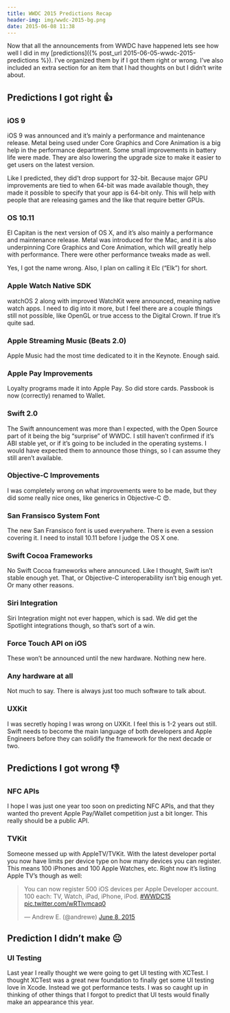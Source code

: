 ```yaml
---
title: WWDC 2015 Predictions Recap
header-img: img/wwdc-2015-bg.png
date: 2015-06-08 11:38
---
```


Now that all the announcements from WWDC have happened lets see how well I did in my [predictions]({% post_url 2015-06-05-wwdc-2015-predictions %}). I’ve organized them by if I got them right or wrong. I’ve also included an extra section for an item that I had thoughts on but I didn’t write about.

## Predictions I got right :thumbsup:

### iOS 9

iOS 9 was announced and it’s mainly a performance and maintenance release. Metal being used under Core Graphics and Core Animation is a big help in the performance department. Some small improvements in battery life were made. They are also lowering the upgrade size to make it easier to get users on the latest version.

Like I predicted, they did’t drop support for 32-bit. Because major GPU improvements are tied to when 64-bit was made available though, they made it possible to specify that your app is 64-bit only. This will help with people that are releasing games and the like that require better GPUs.

### OS 10.11

El Capitan is the next version of OS X, and it’s also mainly a performance and maintenance release. Metal was introduced for the Mac, and it is also underpinning Core Graphics and Core Animation, which will greatly help with performance. There were other performance tweaks made as well.

Yes, I got the name wrong. Also, I plan on calling it Elc (“Elk”) for short.

### Apple Watch Native SDK

watchOS 2 along with improved WatchKit were announced, meaning native watch apps. I need to dig into it more, but I feel there are a couple things still not possible, like OpenGL or true access to the Digital Crown. If true it’s quite sad.

### Apple Streaming Music (Beats 2.0)

Apple Music had the most time dedicated to it in the Keynote. Enough said.

### Apple Pay Improvements

Loyalty programs made it into Apple Pay. So did store cards. Passbook is now (correctly) renamed to Wallet.

### Swift 2.0

The Swift announcement was more than I expected, with the Open Source part of it being the big “surprise” of WWDC. I still haven’t confirmed if it’s ABI stable yet, or if it’s going to be included in the operating systems. I would have expected them to announce those things, so I can assume they still aren’t available.

### Objective-C Improvements

I was completely wrong on what improvements were to be made, but they did some really nice ones, like generics in Objective-C :heart_eyes:.

### San Fransisco System Font

The new San Fransisco font is used everywhere. There is even a session covering it. I need to install 10.11 before I judge the OS X one.

### Swift Cocoa Frameworks

No Swift Cocoa frameworks where announced. Like I thought, Swift isn’t stable enough yet. That, or Objective-C interoperability isn’t big enough yet. Or many other reasons.

### Siri Integration

Siri Integration might not ever happen, which is sad. We did get the Spotlight integrations though, so that’s sort of a win.

### Force Touch API on iOS

These won’t be announced until the new hardware. Nothing new here.

### Any hardware at all

Not much to say. There is always just too much software to talk about.

### UXKit

I was secretly hoping I was wrong on UXKit. I feel this is 1-2 years out still. Swift needs to become the main language of both developers and Apple Engineers before they can solidify the framework for the next decade or two.

## Predictions I got wrong :thumbsdown:

### NFC APIs

I hope I was just one year too soon on predicting NFC APIs, and that they wanted tho prevent Apple Pay/Wallet competition just a bit longer. This really should be a public API.

### TVKit

Someone messed up with AppleTV/TVKit. With the latest developer portal you now have limits per device type on how many devices you can register. This means 100 iPhones and 100 Apple Watches, etc. Right now it’s listing Apple TV’s though as well:

<blockquote class="twitter-tweet" lang="en"><p lang="en" dir="ltr">You can now register 500 iOS devices per Apple Developer account. 100 each: TV, Watch, iPad, iPhone, iPod. <a href="https://twitter.com/hashtag/WWDC15?src=hash">#WWDC15</a> <a href="http://t.co/wRTIvmcaq0">pic.twitter.com/wRTIvmcaq0</a></p>&mdash; Andrew E. (@andrewe) <a href="https://twitter.com/andrewe/status/607995057585680384">June 8, 2015</a></blockquote> <script async src="//platform.twitter.com/widgets.js" charset="utf-8"></script>

## Prediction I didn’t make :neutral_face:

### UI Testing

Last year I really thought we were going to get UI testing with XCTest. I thought XCTest was a great new foundation to finally get some UI testing love in Xcode. Instead we got performance tests. I was so caught up in thinking of other things that I forgot to predict that UI tests would finally make an appearance this year.
